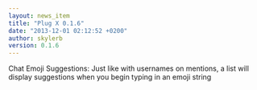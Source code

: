 ```yaml
---
layout: news_item
title: "Plug X 0.1.6"
date: "2013-12-01 02:12:52 +0200"
author: skylerb
version: 0.1.6
---
```


Chat Emoji Suggestions: Just like with usernames on mentions, a list will display suggestions when you begin typing in an emoji string